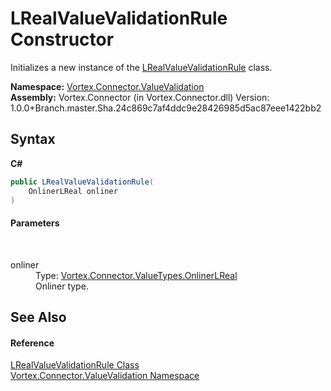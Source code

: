 # LRealValueValidationRule Constructor 
 

Initializes a new instance of the <a href="T_Vortex_Connector_ValueValidation_LRealValueValidationRule.md">LRealValueValidationRule</a> class.

**Namespace:**&nbsp;<a href="N_Vortex_Connector_ValueValidation.md">Vortex.Connector.ValueValidation</a><br />**Assembly:**&nbsp;Vortex.Connector (in Vortex.Connector.dll) Version: 1.0.0+Branch.master.Sha.24c869c7af4ddc9e28426985d5ac87eee1422bb2

## Syntax

**C#**<br />
``` C#
public LRealValueValidationRule(
	OnlinerLReal onliner
)
```


#### Parameters
&nbsp;<dl><dt>onliner</dt><dd>Type: <a href="T_Vortex_Connector_ValueTypes_OnlinerLReal.md">Vortex.Connector.ValueTypes.OnlinerLReal</a><br />Onliner type.</dd></dl>

## See Also


#### Reference
<a href="T_Vortex_Connector_ValueValidation_LRealValueValidationRule.md">LRealValueValidationRule Class</a><br /><a href="N_Vortex_Connector_ValueValidation.md">Vortex.Connector.ValueValidation Namespace</a><br />